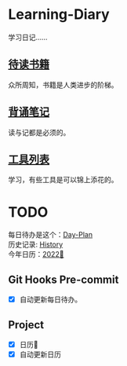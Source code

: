 # Learning-Diary

学习日记……

## [待读书籍](Doc/ToRead.md)

众所周知，书籍是人类进步的阶梯。

## [背诵笔记](Doc/LearnByHeart.md)

读与记都是必须的。

## [工具列表](Doc/tools)

学习，有些工具是可以锦上添花的。

# TODO

每日待办是这个：[Day-Plan](Doc/DayTODO.md)<br/>
历史记录: [History](History/TODO/)<br/>
今年日历：[2022📅](History/2022/2022%20Calendar.md)

## Git Hooks Pre-commit

- [x] 自动更新每日待办。

## Project

- [x] 日历📅
- [x] 自动更新日历

